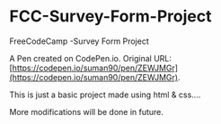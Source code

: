 # FCC-Survey-Form-Project
FreeCodeCamp -Survey Form Project

A Pen created on CodePen.io. Original URL: [https://codepen.io/suman90/pen/ZEWJMGr](https://codepen.io/suman90/pen/ZEWJMGr).

This is just a basic project made using html & css....

More modifications will be done in future.